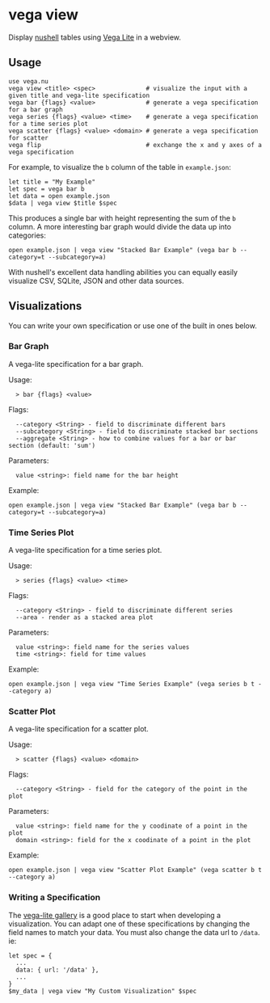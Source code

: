 # vega view

Display [nushell](https://www.nushell.sh) tables using [Vega Lite](https://vega.github.io/vega-lite/) in a webview.

## Usage

```nushell
use vega.nu
vega view <title> <spec>              # visualize the input with a given title and vega-lite specification
vega bar {flags} <value>              # generate a vega specification for a bar graph
vega series {flags} <value> <time>    # generate a vega specification for a time series plot
vega scatter {flags} <value> <domain> # generate a vega specification for scatter
vega flip                             # exchange the x and y axes of a vega specification
```

For example, to visualize the `b` column of the table in `example.json`:

```nushell
let title = "My Example"
let spec = vega bar b
let data = open example.json
$data | vega view $title $spec
```

This produces a single bar with height representing the sum of the `b` column.  A more interesting bar graph would divide the data up into categories:

```nushell
open example.json | vega view "Stacked Bar Example" (vega bar b --category=t --subcategory=a)
```

With nushell's excellent data handling abilities you can equally easily visualize CSV, SQLite, JSON and other data sources.  

## Visualizations

You can write your own specification or use one of the built in ones below.  

### Bar Graph

A vega-lite specification for a bar graph.

Usage:
```
  > bar {flags} <value> 
```
Flags:
```
  --category <String> - field to discriminate different bars
  --subcategory <String> - field to discriminate stacked bar sections
  --aggregate <String> - how to combine values for a bar or bar section (default: 'sum')
```
Parameters:
```
  value <string>: field name for the bar height
```

Example:

```
open example.json | vega view "Stacked Bar Example" (vega bar b --category=t --subcategory=a)
```

### Time Series Plot

A vega-lite specification for a time series plot.

Usage:
```
  > series {flags} <value> <time> 
```

Flags:
```
  --category <String> - field to discriminate different series
  --area - render as a stacked area plot
```

Parameters:
```
  value <string>: field name for the series values
  time <string>: field for time values
```

Example:
```
open example.json | vega view "Time Series Example" (vega series b t --category a)
```

### Scatter Plot

A vega-lite specification for a scatter plot.

Usage:
```
  > scatter {flags} <value> <domain> 
```

Flags:
```
  --category <String> - field for the category of the point in the plot
```

Parameters:
```
  value <string>: field name for the y coodinate of a point in the  plot
  domain <string>: field for the x coodinate of a point in the plot
```

Example:

```
open example.json | vega view "Scatter Plot Example" (vega scatter b t --category a)
```

### Writing a Specification

The [vega-lite gallery](https://vega.github.io/vega-lite/examples/)  is a good place to start when developing a visualization.  You can adapt one of these specifications by changing the field names to match your data. You must also change the data url to `/data`.  ie:

```nushell
let spec = {
  ...
  data: { url: '/data' }, 
  ...  
}
$my_data | vega view "My Custom Visualization" $spec
```
